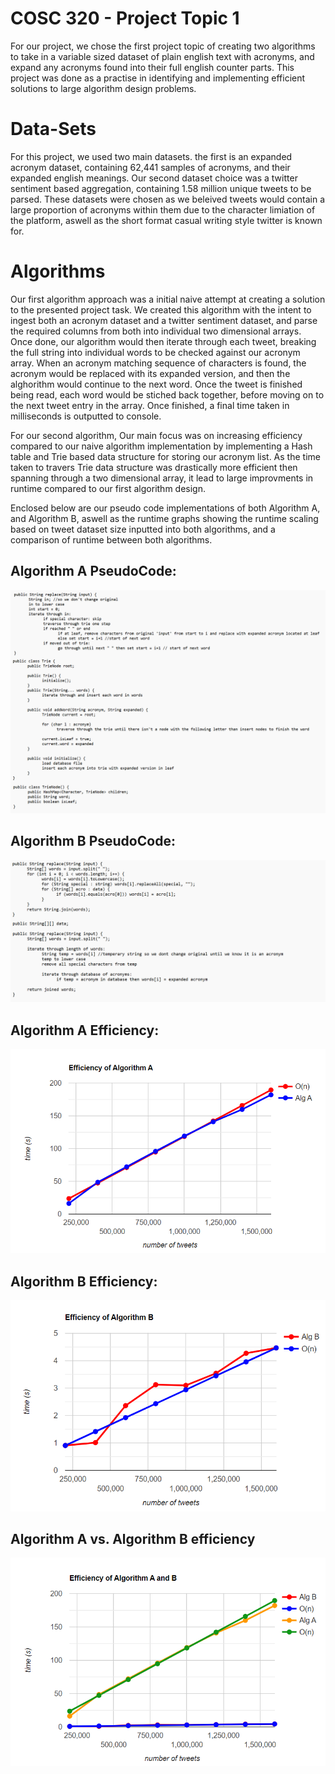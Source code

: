 # COSC 320 - Project Topic 1

For our project, we chose the first project topic of creating two algorithms to take in a variable sized dataset of plain english text with acronyms, and expand any acronyms found into their full english counter parts. This project was done as a practise in identifying and implementing efficient solutions to large algorithm design problems.

# Data-Sets

For this project, we used two main datasets. the first is an expanded acronym dataset, containing 62,441 samples of acronyms, and their expanded english meanings. Our second dataset choice was a twitter sentiment based aggregation, containing 1.58 million unique tweets to be parsed. These datasets were chosen as we beleived tweets would contain a large proportion of acronyms within them due to the character limiation of the platform, aswell as the short format casual writing style twitter is known for.

# Algorithms

Our first algorithm approach was a initial naive attempt at creating a solution to the presented project task. We created this algorithm with the intent to ingest both an acronym dataset and a twitter sentiment dataset, and parse the required columns from both into individual two dimensional arrays. Once done, our algorithm would then iterate through each tweet, breaking the full string into individual words to be checked against our acronym array. When an acronym matching sequence of characters is found, the acronym would be replaced with its expanded version, and then the alghorithm would continue to the next word. Once the tweet is finished being read, each word would be stiched back together, before moving on to the next tweet entry in the array. Once finished, a final time taken in milliseconds is outputted to console.

For our second algorithm, Our main focus was on increasing efficiency compared to our naive algorithm implementation by implementing a Hash table and Trie based data structure for storing our acronym list. As the time taken to travers Trie data structure was drastically more efficient then spanning through a two dimensional array, it lead to large improvments in runtime compared to our first algorithm design.

Enclosed below are our pseudo code implementations of both Algorithm A, and Algorithm B, aswell as the runtime graphs showing the runtime scaling based on tweet dataset size inputted into both algorithms, and a comparison of runtime between both algorithms.

## Algorithm A PseudoCode:

![Algorithm A PseudoCode](photos/Algorithm-A.png)

## Algorithm B PseudoCode:

![Algorithm B PseudoCode](photos/Algorithm-B.png)

## Algorithm A Efficiency:

![Algorithm A Runtime](photos/Algorithm-A-Efficiency.png)

## Algorithm B Efficiency:

![Algorithm B Runtime](photos/Algorithm-B-Efficiency.png)

## Algorithm A vs. Algorithm B efficiency

![Algorithm A & B Runtime comparison](photos/Algorithm-Comparison.png)

